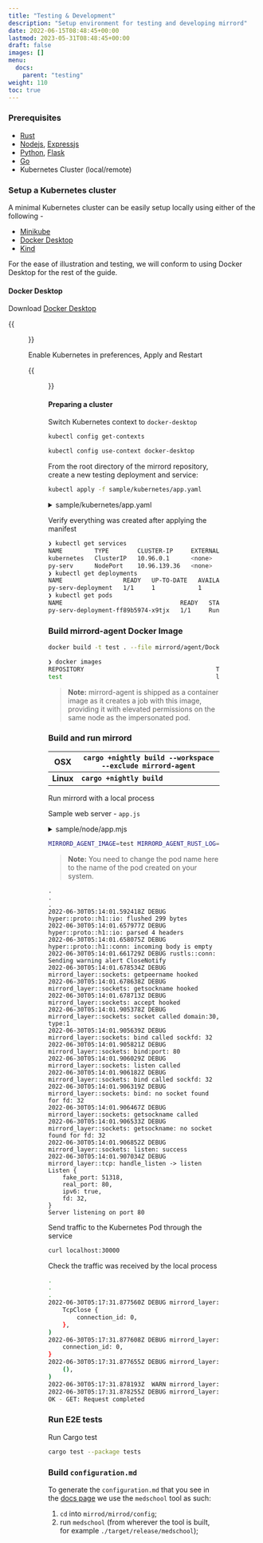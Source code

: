 ```yaml
---
title: "Testing & Development"
description: "Setup environment for testing and developing mirrord"
date: 2022-06-15T08:48:45+00:00
lastmod: 2023-05-31T08:48:45+00:00
draft: false
images: []
menu:
  docs:
    parent: "testing"
weight: 110
toc: true
---
```



### Prerequisites

- [Rust](https://www.rust-lang.org/)
- [Nodejs](https://nodejs.org/en/), [Expressjs](https://expressjs.com/)
- [Python](https://www.python.org/), [Flask](https://flask.palletsprojects.com/en/2.1.x/)
- [Go](https://go.dev/)
- Kubernetes Cluster (local/remote)

### Setup a Kubernetes cluster

A minimal Kubernetes cluster can be easily setup locally using either of the following -

- [Minikube](https://minikube.sigs.k8s.io/)
- [Docker Desktop](https://www.docker.com/products/docker-desktop/)
- [Kind](https://kind.sigs.k8s.io/docs/user/quick-start/)

For the ease of illustration and testing, we will conform to using Docker Desktop for the rest of the guide.

#### Docker Desktop

Download [Docker Desktop](https://www.docker.com/products/docker-desktop/)

{{<figure src="mirrord-docker-desktop.png" alt="mirrord - Download Docker Desktop" class="white-background center large-width">}}

Enable Kubernetes in preferences, Apply and Restart

{{<figure src="mirrord-enable-kubernetes.png" alt="mirrord - Download Docker Desktop" class="white-background center large-width">}}

#### Preparing a cluster

Switch Kubernetes context to `docker-desktop`

```bash
kubectl config get-contexts
```

```bash
kubectl config use-context docker-desktop
```

From the root directory of the mirrord repository, create a new testing deployment and service:

```bash
kubectl apply -f sample/kubernetes/app.yaml
```

<details>
  <summary>sample/kubernetes/app.yaml</summary>

```yaml
apiVersion: apps/v1
kind: Deployment
metadata:
  name: py-serv-deployment
  labels:
    app: py-serv
spec:
  replicas: 1
  selector:
    matchLabels:
      app: py-serv
  template:
    metadata:
      labels:
        app: py-serv
    spec:
      containers:
        - name: py-serv
          image: ghcr.io/metalbear-co/mirrord-pytest:latest
          ports:
            - containerPort: 80
          env:
            - name: MIRRORD_FAKE_VAR_FIRST
              value: mirrord.is.running
            - name: MIRRORD_FAKE_VAR_SECOND
              value: "7777"

---
apiVersion: v1
kind: Service
metadata:
  labels:
    app: py-serv
  name: py-serv
spec:
  ports:
    - port: 80
      protocol: TCP
      targetPort: 80
      nodePort: 30000
  selector:
    app: py-serv
  sessionAffinity: None
  type: NodePort

```

</details>

Verify everything was created after applying the manifest

```bash
❯ kubectl get services
NAME         TYPE        CLUSTER-IP     EXTERNAL-IP   PORT(S)        AGE
kubernetes   ClusterIP   10.96.0.1      <none>        443/TCP        3h13m
py-serv      NodePort    10.96.139.36   <none>        80:30000/TCP   3h8m
❯ kubectl get deployments
NAME                 READY   UP-TO-DATE   AVAILABLE   AGE
py-serv-deployment   1/1     1            1           3h8m
❯ kubectl get pods
NAME                                 READY   STATUS    RESTARTS   AGE
py-serv-deployment-ff89b5974-x9tjx   1/1     Running   0          3h8m
```

### Build mirrord-agent Docker Image

```bash
docker build -t test . --file mirrord/agent/Dockerfile
```

```bash
❯ docker images
REPOSITORY                                     TAG       IMAGE ID       CREATED         SIZE
test                                           latest    5080c20a8222   2 hours ago     300MB
```

> **Note:** mirrord-agent is shipped as a container image as it creates a job with this image, providing it with
> elevated permissions on the same node as the impersonated pod.

### Build and run mirrord

| OSX | `cargo +nightly build --workspace --exclude mirrord-agent` |
| - | - |
| **Linux** | **`cargo +nightly build`** |

Run mirrord with a local process

Sample web server - `app.js`

<details>
  <summary>sample/node/app.mjs</summary>

```js
import { Buffer } from "node:buffer";
import { createServer } from "net";
import { open, readFile } from "fs/promises";

async function debug_file_ops() {
  try {
    const readOnlyFile = await open("/var/log/dpkg.log", "r");
    console.log(">>>>> open readOnlyFile ", readOnlyFile);

    let buffer = Buffer.alloc(128);
    let bufferResult = await readOnlyFile.read(buffer);
    console.log(">>>>> read readOnlyFile returned with ", bufferResult);

    const sampleFile = await open("/tmp/node_sample.txt", "w+");
    console.log(">>>>> open file ", sampleFile);

    const written = await sampleFile.write("mirrord sample node");
    console.log(">>>>> written ", written, " bytes to file ", sampleFile);

    let sampleBuffer = Buffer.alloc(32);
    let sampleBufferResult = await sampleFile.read(buffer);
    console.log(">>>>> read ", sampleBufferResult, " bytes from ", sampleFile);

    readOnlyFile.close();
    sampleFile.close();
  } catch (fail) {
    console.error("!!! Failed file operation with ", fail);
  }
}

// debug_file_ops();

const server = createServer();
server.on("connection", handleConnection);
server.listen(
  {
    host: "localhost",
    port: 80,
  },
  function () {
    console.log("server listening to %j", server.address());
  }
);

function handleConnection(conn) {
  var remoteAddress = conn.remoteAddress + ":" + conn.remotePort;
  console.log("new client connection from %s", remoteAddress);
  conn.on("data", onConnData);
  conn.once("close", onConnClose);
  conn.on("error", onConnError);

  function onConnData(d) {
    console.log("connection data from %s: %j", remoteAddress, d.toString());
    conn.write(d);
  }
  function onConnClose() {
    console.log("connection from %s closed", remoteAddress);
  }
  function onConnError(err) {
    console.log("Connection %s error: %s", remoteAddress, err.message);
  }
}

```

</details>

```bash
MIRRORD_AGENT_IMAGE=test MIRRORD_AGENT_RUST_LOG=debug RUST_LOG=debug target/debug/mirrord exec -c --target pod/py-serv-deployment-ff89b5974-x9tjx node sample/node/app.mjs
```
> **Note:** You need to change the pod name here to the name of the pod created on your system.


```
.
.
.
2022-06-30T05:14:01.592418Z DEBUG hyper::proto::h1::io: flushed 299 bytes
2022-06-30T05:14:01.657977Z DEBUG hyper::proto::h1::io: parsed 4 headers
2022-06-30T05:14:01.658075Z DEBUG hyper::proto::h1::conn: incoming body is empty
2022-06-30T05:14:01.661729Z DEBUG rustls::conn: Sending warning alert CloseNotify
2022-06-30T05:14:01.678534Z DEBUG mirrord_layer::sockets: getpeername hooked
2022-06-30T05:14:01.678638Z DEBUG mirrord_layer::sockets: getsockname hooked
2022-06-30T05:14:01.678713Z DEBUG mirrord_layer::sockets: accept hooked
2022-06-30T05:14:01.905378Z DEBUG mirrord_layer::sockets: socket called domain:30, type:1
2022-06-30T05:14:01.905639Z DEBUG mirrord_layer::sockets: bind called sockfd: 32
2022-06-30T05:14:01.905821Z DEBUG mirrord_layer::sockets: bind:port: 80
2022-06-30T05:14:01.906029Z DEBUG mirrord_layer::sockets: listen called
2022-06-30T05:14:01.906182Z DEBUG mirrord_layer::sockets: bind called sockfd: 32
2022-06-30T05:14:01.906319Z DEBUG mirrord_layer::sockets: bind: no socket found for fd: 32
2022-06-30T05:14:01.906467Z DEBUG mirrord_layer::sockets: getsockname called
2022-06-30T05:14:01.906533Z DEBUG mirrord_layer::sockets: getsockname: no socket found for fd: 32
2022-06-30T05:14:01.906852Z DEBUG mirrord_layer::sockets: listen: success
2022-06-30T05:14:01.907034Z DEBUG mirrord_layer::tcp: handle_listen -> listen Listen {
    fake_port: 51318,
    real_port: 80,
    ipv6: true,
    fd: 32,
}
Server listening on port 80
```

Send traffic to the Kubernetes Pod through the service

```bash
curl localhost:30000
```

Check the traffic was received by the local process

```bash
.
.
.
2022-06-30T05:17:31.877560Z DEBUG mirrord_layer::tcp: handle_incoming_message -> message Close(
    TcpClose {
        connection_id: 0,
    },
)
2022-06-30T05:17:31.877608Z DEBUG mirrord_layer::tcp_mirror: handle_close -> close TcpClose {
    connection_id: 0,
}
2022-06-30T05:17:31.877655Z DEBUG mirrord_layer::tcp: handle_incoming_message -> handled Ok(
    (),
)
2022-06-30T05:17:31.878193Z  WARN mirrord_layer::tcp_mirror: tcp_tunnel -> exiting due to remote stream closed!
2022-06-30T05:17:31.878255Z DEBUG mirrord_layer::tcp_mirror: tcp_tunnel -> exiting
OK - GET: Request completed
```

### Run E2E tests

Run Cargo test

```bash
cargo test --package tests
```

### Build `configuration.md`

To generate the `configuration.md` that you see in the [docs page](https://mirrord.dev/docs/overview/configuration/)
we use the `medschool` tool as such:

1. `cd` into `mirrod/mirrod/config`;
2. run `medschool` (from wherever the tool is built, for example `./target/release/medschool`);
